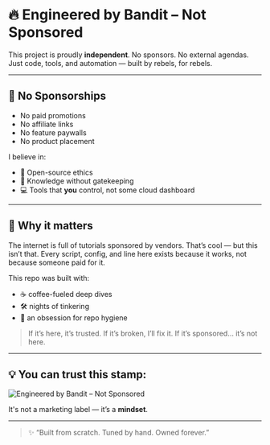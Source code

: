 # 🔥 Engineered by Bandit – Not Sponsored

This project is proudly **independent**. No sponsors. No external agendas. Just code, tools, and automation — built by rebels, for rebels.

---

## 🚫 No Sponsorships

* No paid promotions
* No affiliate links
* No feature paywalls
* No product placement

I believe in:

* 🧬 Open-source ethics
* 🧠 Knowledge without gatekeeping
* 💻 Tools that **you** control, not some cloud dashboard

---

## 🧠 Why it matters

The internet is full of tutorials sponsored by vendors. That’s cool — but this isn’t that. Every script, config, and line here exists because it works, not because someone paid for it.

This repo was built with:

* ☕ coffee-fueled deep dives
* 🛠️ nights of tinkering
* 🧼 an obsession for repo hygiene

> If it’s here, it’s trusted. If it’s broken, I’ll fix it. If it’s sponsored… it’s not here.

---

## 💡 You can trust this stamp:

![Engineered by Bandit – Not Sponsored](https://img.shields.io/badge/Engineered%20by%20Bandit-Not%20Sponsored-ff5500?style=flat-square\&logo=linux)

It's not a marketing label — it’s a **mindset**.

---

> ✨ “Built from scratch. Tuned by hand. Owned forever.”
